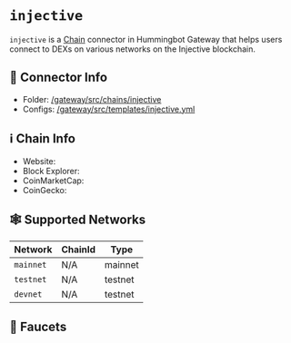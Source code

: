 # `injective`

`injective` is a [Chain](/chains) connector in Hummingbot Gateway that helps users connect to DEXs on various networks on the Injective blockchain.

## 📁 Connector Info

* Folder: [/gateway/src/chains/injective](https://github.com/hummingbot/gateway/tree/main/src/chains/injective)
* Configs: [/gateway/src/templates/injective.yml](https://github.com/hummingbot/gateway/tree/main/src/templates/injective.yml)

## ℹ️ Chain Info

* Website:
* Block Explorer:
* CoinMarketCap:
* CoinGecko:

## 🕸️ Supported Networks

| Network | ChainId | Type |
|---------|---------|------|
| `mainnet` | N/A | mainnet |
| `testnet` | N/A | testnet |
| `devnet` | N/A | testnet |

## 🚰 Faucets
